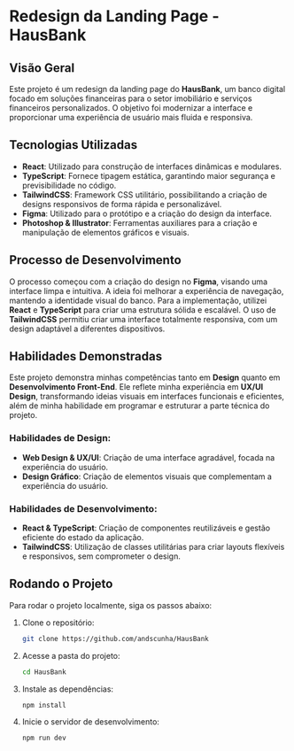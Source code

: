 # Redesign da Landing Page - HausBank

## Visão Geral

Este projeto é um redesign da landing page do **HausBank**, um banco digital focado em soluções financeiras para o setor imobiliário e serviços financeiros personalizados. O objetivo foi modernizar a interface e proporcionar uma experiência de usuário mais fluida e responsiva.

## Tecnologias Utilizadas

- **React**: Utilizado para construção de interfaces dinâmicas e modulares.
- **TypeScript**: Fornece tipagem estática, garantindo maior segurança e previsibilidade no código.
- **TailwindCSS**: Framework CSS utilitário, possibilitando a criação de designs responsivos de forma rápida e personalizável.
- **Figma**: Utilizado para o protótipo e a criação do design da interface.
- **Photoshop & Illustrator**: Ferramentas auxiliares para a criação e manipulação de elementos gráficos e visuais.

## Processo de Desenvolvimento

O processo começou com a criação do design no **Figma**, visando uma interface limpa e intuitiva. A ideia foi melhorar a experiência de navegação, mantendo a identidade visual do banco. Para a implementação, utilizei **React** e **TypeScript** para criar uma estrutura sólida e escalável. O uso de **TailwindCSS** permitiu criar uma interface totalmente responsiva, com um design adaptável a diferentes dispositivos.

## Habilidades Demonstradas

Este projeto demonstra minhas competências tanto em **Design** quanto em **Desenvolvimento Front-End**. Ele reflete minha experiência em **UX/UI Design**, transformando ideias visuais em interfaces funcionais e eficientes, além de minha habilidade em programar e estruturar a parte técnica do projeto.

### Habilidades de Design:

- **Web Design & UX/UI**: Criação de uma interface agradável, focada na experiência do usuário.
- **Design Gráfico**: Criação de elementos visuais que complementam a experiência do usuário.

### Habilidades de Desenvolvimento:

- **React & TypeScript**: Criação de componentes reutilizáveis e gestão eficiente do estado da aplicação.
- **TailwindCSS**: Utilização de classes utilitárias para criar layouts flexíveis e responsivos, sem comprometer o design.

## Rodando o Projeto

Para rodar o projeto localmente, siga os passos abaixo:

1. Clone o repositório:
   ```bash
   git clone https://github.com/andscunha/HausBank

2. Acesse a pasta do projeto:
   ```bash
   cd HausBank

3. Instale as dependências:
   ```bash
   npm install

4. Inicie o servidor de desenvolvimento:
   ```bash
   npm run dev
